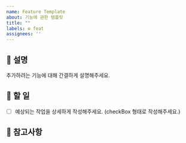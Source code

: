 ```yaml
---
name: Feature Template
about: 기능에 관한 템플릿
title: ""
labels: ⚙️ feat
assignees: ''
---
```


## 📄 설명

추가하려는 기능에 대해 간결하게 설명해주세요.

## 🏁 할 일

- [ ] 예상되는 작업을 상세하게 작성해주세요. (checkBox 형태로 작성해주세요.)

## 🫡 참고사항
